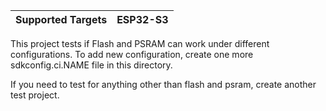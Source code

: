| Supported Targets | ESP32-S3 |
| ----------------- | -------- |

This project tests if Flash and PSRAM can work under different configurations.
To add new configuration, create one more sdkconfig.ci.NAME file in this directory.

If you need to test for anything other than flash and psram, create another test project.
